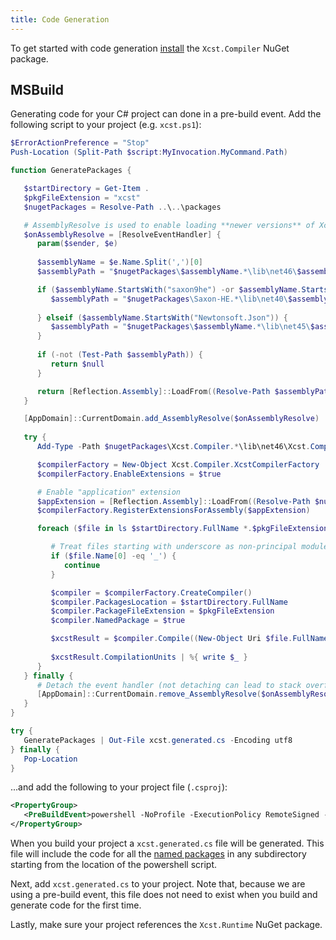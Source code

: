 ```yaml
---
title: Code Generation
---
```


To get started with code generation [install](installing.html) the `Xcst.Compiler` NuGet package.

## MSBuild

Generating code for your C# project can done in a pre-build event. Add the following script to your project (e.g. `xcst.ps1`):

```powershell
$ErrorActionPreference = "Stop"
Push-Location (Split-Path $script:MyInvocation.MyCommand.Path)

function GeneratePackages {

   $startDirectory = Get-Item .
   $pkgFileExtension = "xcst"
   $nugetPackages = Resolve-Path ..\..\packages

   # AssemblyResolve is used to enable loading **newer versions** of Xcst.Compiler's dependencies
   $onAssemblyResolve = [ResolveEventHandler] {
      param($sender, $e)
      
      $assemblyName = $e.Name.Split(',')[0]
      $assemblyPath = "$nugetPackages\$assemblyName.*\lib\net46\$assemblyName.dll"

      if ($assemblyName.StartsWith("saxon9he") -or $assemblyName.StartsWith("IKVM.")) {
         $assemblyPath = "$nugetPackages\Saxon-HE.*\lib\net40\$assemblyName.dll"
      
      } elseif ($assemblyName.StartsWith("Newtonsoft.Json")) {
         $assemblyPath = "$nugetPackages\$assemblyName.*\lib\net45\$assemblyName.dll"
      }
      
      if (-not (Test-Path $assemblyPath)) {
         return $null
      }

      return [Reflection.Assembly]::LoadFrom((Resolve-Path $assemblyPath))
   }

   [AppDomain]::CurrentDomain.add_AssemblyResolve($onAssemblyResolve)
   
   try {
      Add-Type -Path $nugetPackages\Xcst.Compiler.*\lib\net46\Xcst.Compiler.dll

      $compilerFactory = New-Object Xcst.Compiler.XcstCompilerFactory
      $compilerFactory.EnableExtensions = $true

      # Enable "application" extension
      $appExtension = [Reflection.Assembly]::LoadFrom((Resolve-Path $nugetPackages\Xcst.AspNet.Extension.*\lib\net46\Xcst.AspNet.Extension.dll))
      $compilerFactory.RegisterExtensionsForAssembly($appExtension)

      foreach ($file in ls $startDirectory.FullName *.$pkgFileExtension -Recurse) {

         # Treat files starting with underscore as non-principal modules
         if ($file.Name[0] -eq '_') {
            continue
         }

         $compiler = $compilerFactory.CreateCompiler()
         $compiler.PackagesLocation = $startDirectory.FullName
         $compiler.PackageFileExtension = $pkgFileExtension
         $compiler.NamedPackage = $true

         $xcstResult = $compiler.Compile((New-Object Uri $file.FullName))
         
         $xcstResult.CompilationUnits | %{ write $_ }
      }
   } finally {
      # Detach the event handler (not detaching can lead to stack overflow issues when closing PS)
      [AppDomain]::CurrentDomain.remove_AssemblyResolve($onAssemblyResolve)
   }
}

try {
   GeneratePackages | Out-File xcst.generated.cs -Encoding utf8
} finally {
   Pop-Location
}
```

...and add the following to your project file (`.csproj`):

```xml
<PropertyGroup>
   <PreBuildEvent>powershell -NoProfile -ExecutionPolicy RemoteSigned -File $(ProjectDir)\xcst.ps1</PreBuildEvent>
</PropertyGroup>
```

When you build your project a `xcst.generated.cs` file will be generated. This file will include the code for all the [named packages](..\c\package.html#dt-named-package) in any subdirectory starting from the location of the powershell script.

Next, add `xcst.generated.cs` to your project. Note that, because we are using a pre-build event, this file does not need to exist when you build and generate code for the first time.

Lastly, make sure your project references the `Xcst.Runtime` NuGet package.
